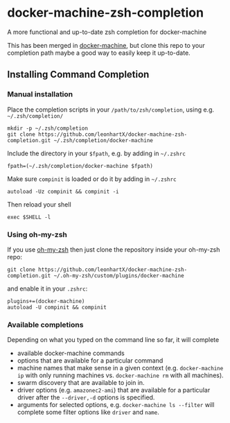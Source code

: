# docker-machine-zsh-completion
A more functional and up-to-date zsh completion for docker-machine

This has been merged in [docker-machine](https://github.com/docker/machine), but clone this repo to your completion path maybe a good way to easily keep it up-to-date.

## Installing Command Completion

### Manual installation
Place the completion scripts in your `/path/to/zsh/completion`, using e.g. `~/.zsh/completion/`

    mkdir -p ~/.zsh/completion
    git clone https://github.com/leonhartX/docker-machine-zsh-completion.git ~/.zsh/completion/docker-machine

Include the directory in your `$fpath`, e.g. by adding in `~/.zshrc`

    fpath=(~/.zsh/completion/docker-machine $fpath)

Make sure `compinit` is loaded or do it by adding in `~/.zshrc`

    autoload -Uz compinit && compinit -i

Then reload your shell

    exec $SHELL -l

### Using oh-my-zsh

If you use [oh-my-zsh](https://github.com/robbyrussell/oh-my-zsh) then just clone the repository inside your oh-my-zsh repo:

	git clone https://github.com/leonhartX/docker-machine-zsh-completion.git ~/.oh-my-zsh/custom/plugins/docker-machine

and enable it in your `.zshrc`:

	plugins+=(docker-machine)
	autoload -U compinit && compinit

### Available completions
Depending on what you typed on the command line so far, it will complete

 - available docker-machine commands
 - options that are available for a particular command
 - machine names that make sense in a given context (e.g. `docker-machine ip` with only running machines vs. `docker-machine rm` with all machines).
 - swarm discovery that are available to join in.
 - driver options (e.g. `amazonec2-ami`) that are available for a particular driver after the `--driver,-d` options is specified.
 - arguments for selected options, e.g. `docker-machine ls --filter` will complete some filter options like `driver` and `name`.

